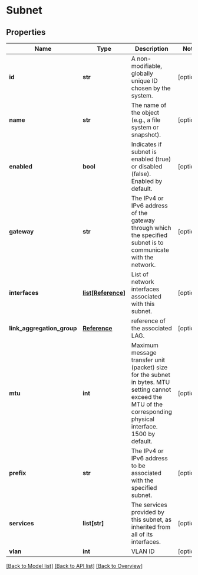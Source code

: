 # Subnet

## Properties
Name | Type | Description | Notes
------------ | ------------- | ------------- | -------------
**id** | **str** | A non-modifiable, globally unique ID chosen by the system. | [optional] 
**name** | **str** | The name of the object (e.g., a file system or snapshot). | [optional] 
**enabled** | **bool** | Indicates if subnet is enabled (true) or disabled (false). Enabled by default. | [optional] 
**gateway** | **str** | The IPv4 or IPv6 address of the gateway through which the specified subnet is to communicate with the network. | [optional] 
**interfaces** | [**list[Reference]**](Reference.md) | List of network interfaces associated with this subnet. | [optional] 
**link_aggregation_group** | [**Reference**](Reference.md) | reference of the associated LAG. | [optional] 
**mtu** | **int** | Maximum message transfer unit (packet) size for the subnet in bytes. MTU setting cannot exceed the MTU of the corresponding physical interface. 1500 by default. | [optional] 
**prefix** | **str** | The IPv4 or IPv6 address to be associated with the specified subnet. | [optional] 
**services** | **list[str]** | The services provided by this subnet, as inherited from all of its interfaces. | [optional] 
**vlan** | **int** | VLAN ID | [optional] 

[[Back to Model list]](index.md#documentation-for-models) [[Back to API list]](index.md#endpoint-properties) [[Back to Overview]](index.md)


